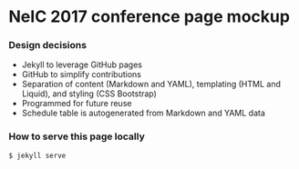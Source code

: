 # NeIC 2017 conference page mockup

### Design decisions

- Jekyll to leverage GitHub pages
- GitHub to simplify contributions
- Separation of content (Markdown and YAML), templating (HTML and Liquid), and styling (CSS Bootstrap)
- Programmed for future reuse
- Schedule table is autogenerated from Markdown and YAML data

### How to serve this page locally

```
$ jekyll serve
```
